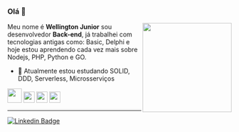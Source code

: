 ### Olá 👋


<img align="right" height="200" src="https://media.giphy.com/media/WtTnAfZn6aVJfBzlN3/giphy.gif"/>

Meu nome é **Wellington Junior** sou desenvolvedor **Back-end**, já trabalhei com tecnologias antigas como: Basic, Delphi e hoje estou aprendendo cada vez mais sobre Nodejs, PHP, Python e GO.
- :closed_book: Atualmente estou estudando SOLID, DDD, Serverless, Microsserviços


<code><img height="32" src="https://github.githubassets.com/images/modules/logos_page/GitHub-Mark.png"></code>
<code><img height="25" src="https://www.docker.com/sites/default/files/d8/styles/role_icon/public/2019-07/Moby-logo.png"></code>
<code><img height="25" src="https://www.php.net/images/logos/php-logo-bigger.png"></code>
<code><img height="25" src="https://upload.wikimedia.org/wikipedia/commons/thumb/0/05/Go_Logo_Blue.svg/1024px-Go_Logo_Blue.svg.png"></a></code>

---
[![Linkedin Badge](https://img.shields.io/badge/-LinkedIn-blue?style=flat-square&logo=Linkedin&logoColor=white&link=https://www.linkedin.com/in/wellington-njr)](https://www.linkedin.com/in/wellington-njr)
